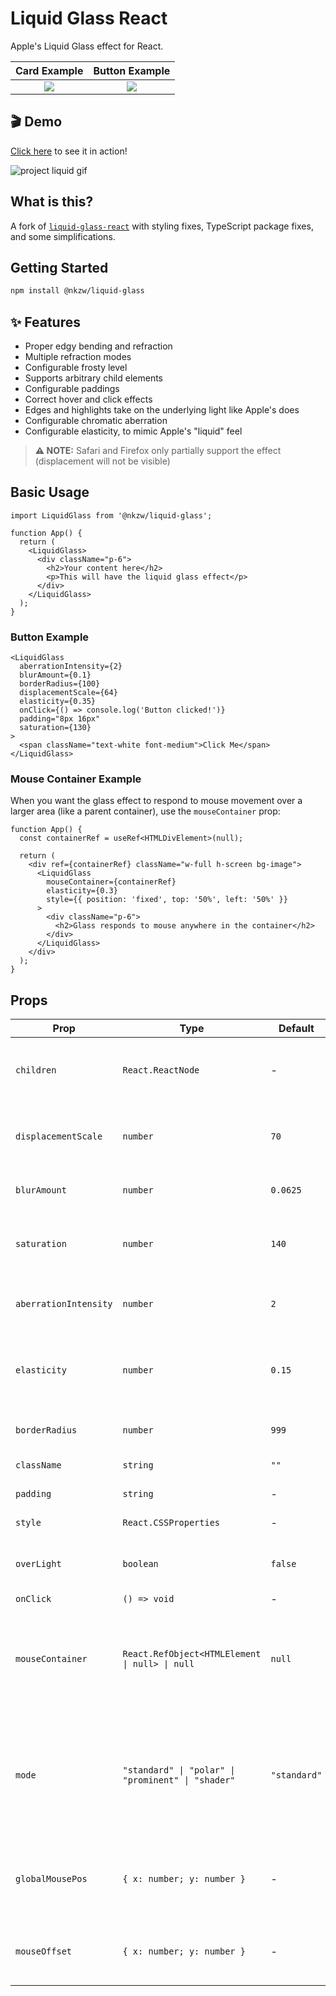 # Liquid Glass React

Apple's Liquid Glass effect for React.

|                                Card Example                                |                                Button Example                                |
| :------------------------------------------------------------------------: | :--------------------------------------------------------------------------: |
| ![](https://github.com/rdev/liquid-glass-react/raw/master/assets/card.png) | ![](https://github.com/rdev/liquid-glass-react/raw/master/assets/button.png) |

## 🎬 Demo

[Click here](https://liquid-glass.maxrovensky.com) to see it in action!

![project liquid gif](./assets/project-liquid.gif)

## What is this?

A fork of [`liquid-glass-react`](https://github.com/rdev/liquid-glass-react) with styling fixes, TypeScript package fixes, and some simplifications.

## Getting Started

```bash
npm install @nkzw/liquid-glass
```

## ✨ Features

- Proper edgy bending and refraction
- Multiple refraction modes
- Configurable frosty level
- Supports arbitrary child elements
- Configurable paddings
- Correct hover and click effects
- Edges and highlights take on the underlying light like Apple's does
- Configurable chromatic aberration
- Configurable elasticity, to mimic Apple's "liquid" feel

> **⚠️ NOTE:** Safari and Firefox only partially support the effect (displacement will not be visible)

## Basic Usage

```tsx
import LiquidGlass from '@nkzw/liquid-glass';

function App() {
  return (
    <LiquidGlass>
      <div className="p-6">
        <h2>Your content here</h2>
        <p>This will have the liquid glass effect</p>
      </div>
    </LiquidGlass>
  );
}
```

### Button Example

```tsx
<LiquidGlass
  aberrationIntensity={2}
  blurAmount={0.1}
  borderRadius={100}
  displacementScale={64}
  elasticity={0.35}
  onClick={() => console.log('Button clicked!')}
  padding="8px 16px"
  saturation={130}
>
  <span className="text-white font-medium">Click Me</span>
</LiquidGlass>
```

### Mouse Container Example

When you want the glass effect to respond to mouse movement over a larger area (like a parent container), use the `mouseContainer` prop:

```tsx
function App() {
  const containerRef = useRef<HTMLDivElement>(null);

  return (
    <div ref={containerRef} className="w-full h-screen bg-image">
      <LiquidGlass
        mouseContainer={containerRef}
        elasticity={0.3}
        style={{ position: 'fixed', top: '50%', left: '50%' }}
      >
        <div className="p-6">
          <h2>Glass responds to mouse anywhere in the container</h2>
        </div>
      </LiquidGlass>
    </div>
  );
}
```

## Props

| Prop                  | Type                                               | Default      | Description                                                                                          |
| --------------------- | -------------------------------------------------- | ------------ | ---------------------------------------------------------------------------------------------------- |
| `children`            | `React.ReactNode`                                  | -            | The content to render inside the glass container                                                     |
| `displacementScale`   | `number`                                           | `70`         | Controls the intensity of the displacement effect                                                    |
| `blurAmount`          | `number`                                           | `0.0625`     | Controls the blur/frosting level                                                                     |
| `saturation`          | `number`                                           | `140`        | Controls color saturation of the glass effect                                                        |
| `aberrationIntensity` | `number`                                           | `2`          | Controls chromatic aberration intensity                                                              |
| `elasticity`          | `number`                                           | `0.15`       | Controls the "liquid" elastic feel (0 = rigid, higher = more elastic)                                |
| `borderRadius`        | `number`                                           | `999`        | Border radius in pixels                                                                              |
| `className`           | `string`                                           | `""`         | Additional CSS classes                                                                               |
| `padding`             | `string`                                           | -            | CSS padding value                                                                                    |
| `style`               | `React.CSSProperties`                              | -            | Additional inline styles                                                                             |
| `overLight`           | `boolean`                                          | `false`      | Whether the glass is over a light background                                                         |
| `onClick`             | `() => void`                                       | -            | Click handler                                                                                        |
| `mouseContainer`      | `React.RefObject<HTMLElement \| null> \| null`     | `null`       | Container element to track mouse movement on (defaults to the glass component itself)                |
| `mode`                | `"standard" \| "polar" \| "prominent" \| "shader"` | `"standard"` | Refraction mode for different visual effects. `shader` is the most accurate but not the most stable. |
| `globalMousePos`      | `{ x: number; y: number }`                         | -            | Global mouse position coordinates for manual control                                                 |
| `mouseOffset`         | `{ x: number; y: number }`                         | -            | Mouse position offset for fine-tuning positioning                                                    |
